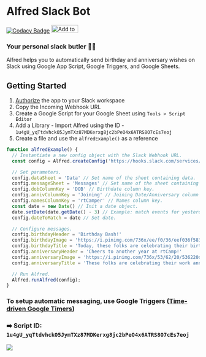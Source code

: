 # Alfred Slack Bot 
[![Codacy Badge](https://app.codacy.com/project/badge/Grade/acee0665d7414dd98b6b8959f1d22852)](https://www.codacy.com/gh/danish17/alfred-slack-bot/dashboard?utm_source=github.com&amp;utm_medium=referral&amp;utm_content=danish17/alfred-slack-bot&amp;utm_campaign=Badge_Grade) 
<a href="https://slack.com/oauth/v2/authorize?scope=incoming-webhook chat:write&client_id=2618518958503.2630472038933"><img alt="Add to Slack" height="20" width="70" src="https://platform.slack-edge.com/img/add_to_slack.png" srcSet="https://platform.slack-edge.com/img/add_to_slack.png 1x, https://platform.slack-edge.com/img/add_to_slack@2x.png 2x" /></a>

### Your personal slack butler 🤵‍♂️ 
Alfred helps you to automatically send birthday and anniversary wishes on Slack using Google App Script, Google Triggers, and Google Sheets.

## Getting Started
1. [Authorize](https://slack.com/oauth/v2/authorize?scope=incoming-webhook,chat:write&client_id=2618518958503.2630472038933) the app to your Slack workspace
2. Copy the Incoming Webhook URL
3. Create a Google Script for your Google Sheet using `Tools > Script Editor`
5. Add a Library - Import Alfred using the ID - `1u4gU_yqTtdvhckO5JymTXz87MDKerxg8jc2bPeO4x6ATRS8O7cEs7eoj` 
6. Create a file and use the `alfredExample()` as a reference
```js
function alfredExample() {
  // Instantiate a new config object with the Slack Webhook URL.
  const config = Alfred.createConfig('https://hooks.slack.com/services/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')

  // Set parameters.
  config.dataSheet = 'Data' // Set name of the sheet containing data.
  config.messageSheet = 'Messages' // Set name of the sheet containing messages.
  config.dobColumnKey = 'DOB' // Birthdate column key.
  config.annivColumnKey = 'Joining' // Joining Date/Anniversary column key.
  config.namesColumnKey = 'rtCamper' // Names column key.
  const date = new Date() // Init a date object.
  date.setDate(date.getDate() - 3) // Example: match events for yesterday.
  config.dateToMatch = date // Set date.

  // Configure messages.
  config.birthdayHeader = 'Birthday Bash!'
  config.birthdayImage = 'https://i.pinimg.com/736x/ee/f0/36/eef036f583e91a438896a377716ea85e.jpg'
  config.birthdayTitle = 'Today, these folks are celebrating their birthdays :birthday::'
  config.anniversaryHeader = 'Cheers to another year at rtCamp!'
  config.anniversaryImage = 'https://i.pinimg.com/736x/53/62/20/536220dd51e9c770b986ba364c13cf27.jpg'
  config.anniversaryTitle = 'These folks are celebrating their work anniversary today :partying_face::'

  // Run Alfred.
  Alfred.runAlfred(config);
}
```
### To setup automatic messaging, use Google Triggers ([Time-driven Google Timers](https://developers.google.com/apps-script/guides/triggers/installable#time-driven_triggers))

### ➡️ Script ID: `1u4gU_yqTtdvhckO5JymTXz87MDKerxg8jc2bPeO4x6ATRS8O7cEs7eoj`

![](https://danishshakeel.me/wp-content/uploads/2021/10/Screenshot-2021-10-24-at-7.28.03-PM.png)
